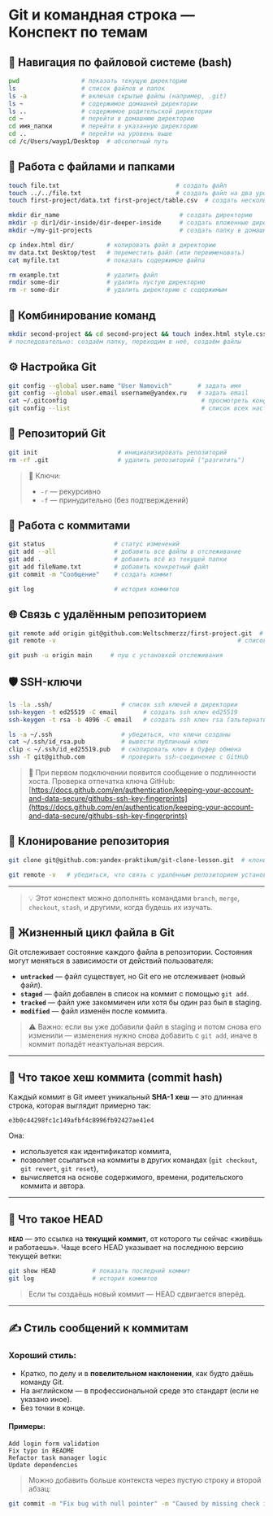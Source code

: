 # Git и командная строка — Конспект по темам

## 📁 Навигация по файловой системе (bash)

```bash
pwd                 # показать текущую директорию
ls                  # список файлов и папок
ls -a               # включая скрытые файлы (например, .git)
ls ~                # содержимое домашней директории
ls ..               # содержимое родительской директории
cd ~                # перейти в домашнюю директорию
cd имя_папки        # перейти в указанную директорию
cd ..               # перейти на уровень выше
cd /c/Users/wayp1/Desktop  # абсолютный путь
```

## 📄 Работа с файлами и папками

```bash
touch file.txt                                # создать файл
touch ../../file.txt                          # создать файл на два уровня выше
touch first-project/data.txt first-project/table.csv  # создать несколько файлов

mkdir dir_name                                 # создать директорию
mkdir -p dir1/dir-inside/dir-deeper-inside     # создать вложенные директории
mkdir ~/my-git-projects                        # создать папку в домашней директории

cp index.html dir/         # копировать файл в директорию
mv data.txt Desktop/test   # переместить файл (или переименовать)
cat myfile.txt             # показать содержимое файла

rm example.txt             # удалить файл
rmdir some-dir             # удалить пустую директорию
rm -r some-dir             # удалить директорию с содержимым
```

## 🔗 Комбинирование команд

```bash
mkdir second-project && cd second-project && touch index.html style.css
# последовательно: создаём папку, переходим в неё, создаём файлы
```

## ⚙️ Настройка Git

```bash
git config --global user.name "User Namovich"       # задать имя
git config --global user.email username@yandex.ru   # задать email
cat ~/.gitconfig                                     # просмотреть конфиг
git config --list                                    # список всех настроек
```

## 🧱 Репозиторий Git

```bash
git init                      # инициализировать репозиторий
rm -rf .git                   # удалить репозиторий ("разгитить")
```

> 🔸 Ключи:
>
> * `-r` — рекурсивно
> * `-f` — принудительно (без подтверждений)

## 📌 Работа с коммитами

```bash
git status                   # статус изменений
git add --all                # добавить все файлы в отслеживание
git add .                    # добавить всё из текущей папки
git add fileName.txt         # добавить конкретный файл
git commit -m "Сообщение"    # создать коммит

git log                      # история коммитов
```

## 🌐 Связь с удалённым репозиторием

```bash
git remote add origin git@github.com:Weltschmerzz/first-project.git  # задать удалённый репозиторий
git remote -v                                                  # список удалённых репозиториев

git push -u origin main     # пуш с установкой отслеживания
```

## 🛡 SSH-ключи

```bash
ls -la .ssh/                   # список ssh ключей в директории
ssh-keygen -t ed25519 -C email       # создать ssh ключ ed25519
ssh-keygen -t rsa -b 4096 -C email   # создать ssh ключ rsa (альтернатива)

ls -a ~/.ssh                   # убедиться, что ключи созданы
cat ~/.ssh/id_rsa.pub          # вывести публичный ключ
clip < ~/.ssh/id_ed25519.pub   # скопировать ключ в буфер обмена
ssh -T git@github.com          # проверить ssh-соединение с GitHub
```

> 🧠 При первом подключении появится сообщение о подлинности хоста.
> Проверка отпечатка ключа GitHub: [https://docs.github.com/en/authentication/keeping-your-account-and-data-secure/githubs-ssh-key-fingerprints](https://docs.github.com/en/authentication/keeping-your-account-and-data-secure/githubs-ssh-key-fingerprints)

## 🔄 Клонирование репозитория

```bash
git clone git@github.com:yandex-praktikum/git-clone-lesson.git  # клонировать репозиторий

git remote -v   # убедиться, что связь с удалённым репозиторием установлена
```

---

> 💡 Этот конспект можно дополнять командами `branch`, `merge`, `checkout`, `stash`, и другими, когда будешь их изучать.

## 🔄 Жизненный цикл файла в Git

Git отслеживает состояние каждого файла в репозитории. Состояния могут меняться в зависимости от действий пользователя:

- **`untracked`** — файл существует, но Git его не отслеживает (новый файл).
- **`staged`** — файл добавлен в список на коммит с помощью `git add`.
- **`tracked`** — файл уже закоммичен или хотя бы один раз был в staging.
- **`modified`** — файл изменён после коммита.

> ⚠️ Важно: если вы уже добавили файл в staging и потом снова его изменили — изменения нужно снова добавить с `git add`, иначе в коммит попадёт неактуальная версия.

---

## 🔑 Что такое хеш коммита (commit hash)

Каждый коммит в Git имеет уникальный **SHA-1 хеш** — это длинная строка, которая выглядит примерно так:

```
e3b0c44298fc1c149afbf4c8996fb92427ae41e4
```

Она:
- используется как идентификатор коммита,
- позволяет ссылаться на коммиты в других командах (`git checkout`, `git revert`, `git reset`),
- вычисляется на основе содержимого, времени, родительского коммита и автора.

---

## 🧭 Что такое HEAD

**`HEAD`** — это ссылка на **текущий коммит**, от которого ты сейчас «живёшь и работаешь». Чаще всего HEAD указывает на последнюю версию текущей ветки:

```bash
git show HEAD          # показать последний коммит
git log                # история коммитов
```

> Если ты создаёшь новый коммит — HEAD сдвигается вперёд.

---

## ✍️ Стиль сообщений к коммитам

### Хороший стиль:
- Кратко, по делу и в **повелительном наклонении**, как будто даёшь команду Git.
- На английском — в профессиональной среде это стандарт (если не указано иное).
- Без точки в конце.

#### Примеры:
```
Add login form validation
Fix typo in README
Refactor task manager logic
Update dependencies
```

> Можно добавить больше контекста через пустую строку и второй абзац:
```bash
git commit -m "Fix bug with null pointer" -m "Caused by missing check in TaskManager"
```